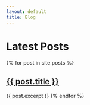 ```yaml
---
layout: default
title: Blog
---
```

# Latest Posts

{% for post in site.posts %}

## <a href="{{ post.url }}">{{ post.title }}</a>

{{ post.excerpt }}
{% endfor %}
